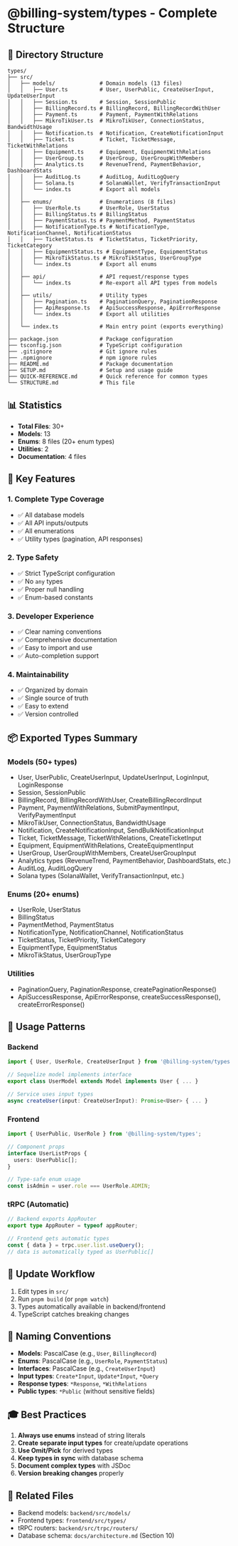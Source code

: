 # @billing-system/types - Complete Structure

## 📁 Directory Structure

```
types/
├── src/
│   ├── models/              # Domain models (13 files)
│   │   ├── User.ts          # User, UserPublic, CreateUserInput, UpdateUserInput
│   │   ├── Session.ts       # Session, SessionPublic
│   │   ├── BillingRecord.ts # BillingRecord, BillingRecordWithUser
│   │   ├── Payment.ts       # Payment, PaymentWithRelations
│   │   ├── MikroTikUser.ts  # MikroTikUser, ConnectionStatus, BandwidthUsage
│   │   ├── Notification.ts  # Notification, CreateNotificationInput
│   │   ├── Ticket.ts        # Ticket, TicketMessage, TicketWithRelations
│   │   ├── Equipment.ts     # Equipment, EquipmentWithRelations
│   │   ├── UserGroup.ts     # UserGroup, UserGroupWithMembers
│   │   ├── Analytics.ts     # RevenueTrend, PaymentBehavior, DashboardStats
│   │   ├── AuditLog.ts      # AuditLog, AuditLogQuery
│   │   ├── Solana.ts        # SolanaWallet, VerifyTransactionInput
│   │   └── index.ts         # Export all models
│   │
│   ├── enums/               # Enumerations (8 files)
│   │   ├── UserRole.ts      # UserRole, UserStatus
│   │   ├── BillingStatus.ts # BillingStatus
│   │   ├── PaymentStatus.ts # PaymentMethod, PaymentStatus
│   │   ├── NotificationType.ts # NotificationType, NotificationChannel, NotificationStatus
│   │   ├── TicketStatus.ts  # TicketStatus, TicketPriority, TicketCategory
│   │   ├── EquipmentStatus.ts # EquipmentType, EquipmentStatus
│   │   ├── MikroTikStatus.ts # MikroTikStatus, UserGroupType
│   │   └── index.ts         # Export all enums
│   │
│   ├── api/                 # API request/response types
│   │   └── index.ts         # Re-export all API types from models
│   │
│   ├── utils/               # Utility types
│   │   ├── Pagination.ts    # PaginationQuery, PaginationResponse
│   │   ├── ApiResponse.ts   # ApiSuccessResponse, ApiErrorResponse
│   │   └── index.ts         # Export all utilities
│   │
│   └── index.ts             # Main entry point (exports everything)
│
├── package.json             # Package configuration
├── tsconfig.json            # TypeScript configuration
├── .gitignore               # Git ignore rules
├── .npmignore               # npm ignore rules
├── README.md                # Package documentation
├── SETUP.md                 # Setup and usage guide
├── QUICK-REFERENCE.md       # Quick reference for common types
└── STRUCTURE.md             # This file
```

## 📊 Statistics

- **Total Files**: 30+
- **Models**: 13
- **Enums**: 8 files (20+ enum types)
- **Utilities**: 2
- **Documentation**: 4 files

## 🎯 Key Features

### 1. Complete Type Coverage
- ✅ All database models
- ✅ All API inputs/outputs
- ✅ All enumerations
- ✅ Utility types (pagination, API responses)

### 2. Type Safety
- ✅ Strict TypeScript configuration
- ✅ No `any` types
- ✅ Proper null handling
- ✅ Enum-based constants

### 3. Developer Experience
- ✅ Clear naming conventions
- ✅ Comprehensive documentation
- ✅ Easy to import and use
- ✅ Auto-completion support

### 4. Maintainability
- ✅ Organized by domain
- ✅ Single source of truth
- ✅ Easy to extend
- ✅ Version controlled

## 📦 Exported Types Summary

### Models (50+ types)
- User, UserPublic, CreateUserInput, UpdateUserInput, LoginInput, LoginResponse
- Session, SessionPublic
- BillingRecord, BillingRecordWithUser, CreateBillingRecordInput
- Payment, PaymentWithRelations, SubmitPaymentInput, VerifyPaymentInput
- MikroTikUser, ConnectionStatus, BandwidthUsage
- Notification, CreateNotificationInput, SendBulkNotificationInput
- Ticket, TicketMessage, TicketWithRelations, CreateTicketInput
- Equipment, EquipmentWithRelations, CreateEquipmentInput
- UserGroup, UserGroupWithMembers, CreateUserGroupInput
- Analytics types (RevenueTrend, PaymentBehavior, DashboardStats, etc.)
- AuditLog, AuditLogQuery
- Solana types (SolanaWallet, VerifyTransactionInput, etc.)

### Enums (20+ enums)
- UserRole, UserStatus
- BillingStatus
- PaymentMethod, PaymentStatus
- NotificationType, NotificationChannel, NotificationStatus
- TicketStatus, TicketPriority, TicketCategory
- EquipmentType, EquipmentStatus
- MikroTikStatus, UserGroupType

### Utilities
- PaginationQuery, PaginationResponse, createPaginationResponse()
- ApiSuccessResponse, ApiErrorResponse, createSuccessResponse(), createErrorResponse()

## 🚀 Usage Patterns

### Backend
```typescript
import { User, UserRole, CreateUserInput } from '@billing-system/types';

// Sequelize model implements interface
export class UserModel extends Model implements User { ... }

// Service uses input types
async createUser(input: CreateUserInput): Promise<User> { ... }
```

### Frontend
```typescript
import { UserPublic, UserRole } from '@billing-system/types';

// Component props
interface UserListProps {
  users: UserPublic[];
}

// Type-safe enum usage
const isAdmin = user.role === UserRole.ADMIN;
```

### tRPC (Automatic)
```typescript
// Backend exports AppRouter
export type AppRouter = typeof appRouter;

// Frontend gets automatic types
const { data } = trpc.user.list.useQuery();
// data is automatically typed as UserPublic[]
```

## 🔄 Update Workflow

1. Edit types in `src/`
2. Run `pnpm build` (or `pnpm watch`)
3. Types automatically available in backend/frontend
4. TypeScript catches breaking changes

## 📝 Naming Conventions

- **Models**: PascalCase (e.g., `User`, `BillingRecord`)
- **Enums**: PascalCase (e.g., `UserRole`, `PaymentStatus`)
- **Interfaces**: PascalCase (e.g., `CreateUserInput`)
- **Input types**: `Create*Input`, `Update*Input`, `*Query`
- **Response types**: `*Response`, `*WithRelations`
- **Public types**: `*Public` (without sensitive fields)

## 🎓 Best Practices

1. **Always use enums** instead of string literals
2. **Create separate input types** for create/update operations
3. **Use Omit/Pick** for derived types
4. **Keep types in sync** with database schema
5. **Document complex types** with JSDoc
6. **Version breaking changes** properly

## 🔗 Related Files

- Backend models: `backend/src/models/`
- Frontend types: `frontend/src/types/`
- tRPC routers: `backend/src/trpc/routers/`
- Database schema: `docs/architecture.md` (Section 10)
